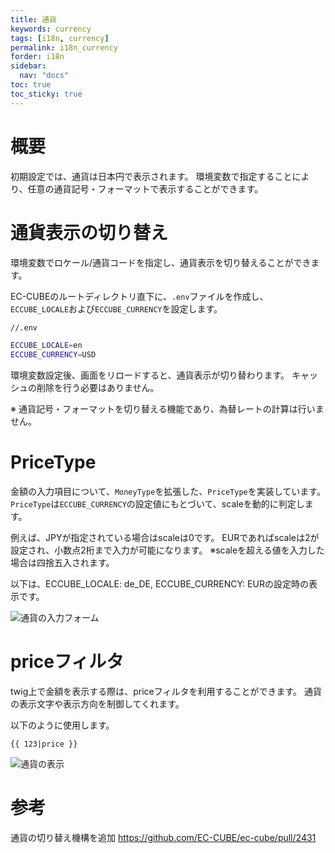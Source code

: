 ```yaml
---
title: 通貨
keywords: currency
tags: [i18n, currency]
permalink: i18n_currency
forder: i18n
sidebar:
  nav: "docs"
toc: true
toc_sticky: true
---
```


# 概要

初期設定では、通貨は日本円で表示されます。
環境変数で指定することにより、任意の通貨記号・フォーマットで表示することができます。

# 通貨表示の切り替え

環境変数でロケール/通貨コードを指定し、通貨表示を切り替えることができます。

EC-CUBEのルートディレクトリ直下に、`.env`ファイルを作成し、`ECCUBE_LOCALE`および`ECCUBE_CURRENCY`を設定します。

```bash
//.env

ECCUBE_LOCALE=en
ECCUBE_CURRENCY=USD
```

環境変数設定後、画面をリロードすると、通貨表示が切り替わります。
キャッシュの削除を行う必要はありません。

※ 通貨記号・フォーマットを切り替える機能であり、為替レートの計算は行いません。

# PriceType

金額の入力項目について、`MoneyType`を拡張した、`PriceType`を実装しています。
`PriceType`は`ECCUBE_CURRENCY`の設定値にもとづいて、scaleを動的に判定します。

例えば、JPYが指定されている場合はscaleは0です。
EURであればscaleは2が設定され、小数点2桁まで入力が可能になります。
※scaleを超える値を入力した場合は四捨五入されます。

以下は、ECCUBE_LOCALE: de_DE, ECCUBE_CURRENCY: EURの設定時の表示です。

![通貨の入力フォーム](https://user-images.githubusercontent.com/8196725/28563341-a97be788-7160-11e7-886c-96bbe3c79566.png)

# priceフィルタ

twig上で金額を表示する際は、priceフィルタを利用することができます。
通貨の表示文字や表示方向を制御してくれます。

以下のように使用します。

```
{{ 123|price }}
```

![通貨の表示](https://user-images.githubusercontent.com/8196725/28563890-5e370800-7162-11e7-9015-b2eab14ab726.png)


# 参考

通貨の切り替え機構を追加
https://github.com/EC-CUBE/ec-cube/pull/2431